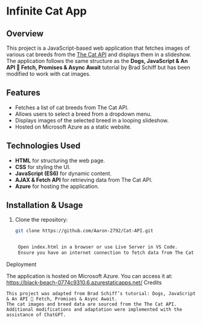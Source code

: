 # Infinite Cat App

## Overview
This project is a JavaScript-based web application that fetches images of various cat breeds from the [The Cat API](https://thecatapi.com/) and displays them in a slideshow. The application follows the same structure as the **Dogs, JavaScript & An API 🐶 Fetch, Promises & Async Await** tutorial by Brad Schiff but has been modified to work with cat images.

## Features
- Fetches a list of cat breeds from The Cat API.
- Allows users to select a breed from a dropdown menu.
- Displays images of the selected breed in a looping slideshow.
- Hosted on Microsoft Azure as a static website.

## Technologies Used
- **HTML** for structuring the web page.
- **CSS** for styling the UI.
- **JavaScript (ES6)** for dynamic content.
- **AJAX & Fetch API** for retrieving data from The Cat API.
- **Azure** for hosting the application.

## Installation & Usage
1. Clone the repository:
   ```sh
   git clone https://github.com/Aaron-2792/Cat-API.git 
   

    Open index.html in a browser or use Live Server in VS Code.
    Ensure you have an internet connection to fetch data from The Cat API.

Deployment

The application is hosted on Microsoft Azure. You can access it at:
https://black-beach-0774c9310.6.azurestaticapps.net/ 
Credits

    This project was adapted from Brad Schiff’s tutorial: Dogs, JavaScript & An API 🐶 Fetch, Promises & Async Await.
    The cat images and breed data are sourced from the The Cat API.
    Additional modifications and adaptation were implemented with the assistance of ChatGPT.